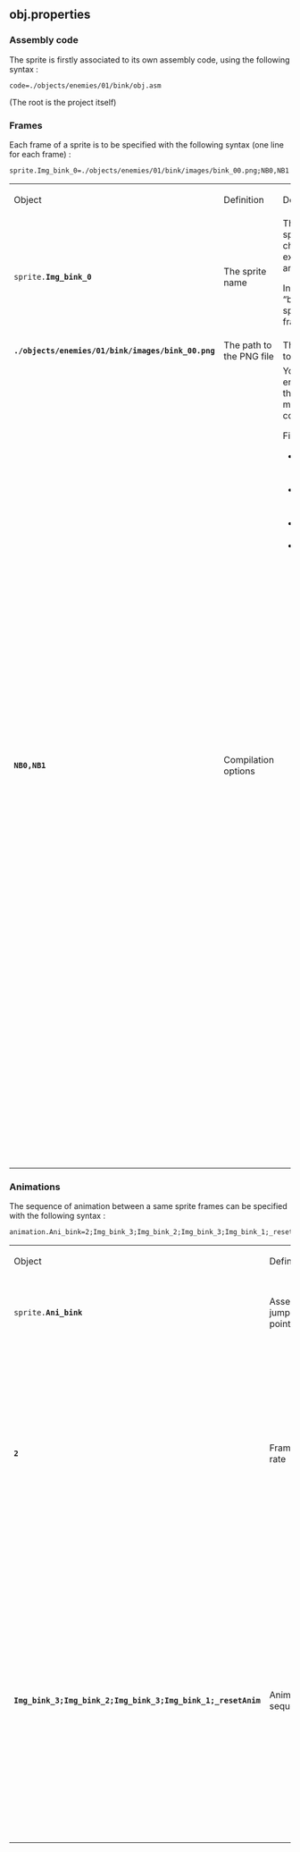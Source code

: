 <!-- Output copied to clipboard! -->

<!-----

Yay, no errors, warnings, or alerts!

Conversion time: 0.49 seconds.


Using this Markdown file:

1. Paste this output into your source file.
2. See the notes and action items below regarding this conversion run.
3. Check the rendered output (headings, lists, code blocks, tables) for proper
   formatting and use a linkchecker before you publish this page.

Conversion notes:

* Docs to Markdown version 1.0β34
* Thu Jan 19 2023 07:13:08 GMT-0800 (PST)
* Source doc: Doc - Sprites
* Tables are currently converted to HTML tables.
----->



## obj.properties


### Assembly code

The sprite is firstly associated to its own assembly code, using the following syntax :


```
code=./objects/enemies/01/bink/obj.asm
```


(The root is the project itself)


### Frames

Each frame of a sprite is to be specified with the following syntax (one line for each frame) : 


```
sprite.Img_bink_0=./objects/enemies/01/bink/images/bink_00.png;NB0,NB1
```


<table>
  <tr>
   <td>

Object
   </td>
   <td>Definition
   </td>
   <td>Description
   </td>
  </tr>
  <tr>
   <td><code>sprite.<strong>Img_bink_0</strong></code>
   </td>
   <td>The sprite name
   </td>
   <td>The object starts with sprite. followed by a chosen name (for example, the sprite name and frame number)
<p>
In the given example, “bink” represents the sprite name, and 0 its frame.
   </td>
  </tr>
  <tr>
   <td><strong><code>./objects/enemies/01/bink/images/bink_00.png</code></strong>
   </td>
   <td>The path to the PNG file
   </td>
   <td>The path is always relative to the project root folder.
   </td>
  </tr>
  <tr>
   <td><strong><code>NB0,NB1</code></strong>
   </td>
   <td>Compilation options
   </td>
   <td>You can define how the engine is going to compile the sprite. You can select multiple options, using a comma in between each.
<p>
First option : 
<ul>

<li>N specifies a “normal” sprite, oriented as you designed it

<li>X specified a horizontal flip of the sprite

<li>Y specifies a vertical flip of the sprite

<li>XY specifies both a horizontal and  vertical flip of the sprite

<p>
Second option : 
<ul>

<li>B (background) specifies that the backgroun of the sprite will need to be saved and restored

<li>D (draw) means that the background does not need to be saved (and restored)

<p>
Third option :  \

<ul>

<li>0 : Create the sprite at position 0

<li>1 : Create the sprite at position 1 (shift by 1 pixel to the right). This is to allow a single pixel movement

<p>
Example : 
<p>
I want my sprite frame to be compiled with the possibility of moving by 1 pixel (hence with 1 shift), with saving of the background and its equivalent with horizontal flipping (mirror) as my sprite can move right or left with a flipped design.
<p>
My sprite options would therefore be : 
<p>
<code>NB0,NB1,XB0,XB1</code>
</li>
</ul>
</li>
</ul>
</li>
</ul>
   </td>
  </tr>
</table>



### Animations

The sequence of animation between a same sprite frames can be specified with the following syntax : 


```
animation.Ani_bink=2;Img_bink_3;Img_bink_2;Img_bink_3;Img_bink_1;_resetAnim
```

<table>
  <tr>
   <td>

Object
   </td>
   <td>Definition
   </td>
   <td>Description
   </td>
  </tr>
  <tr>
   <td><code>sprite.<strong>Ani_bink</strong></code>
   </td>
   <td>Assembly jump point
   </td>
   <td>This defines where, in the assembly code (obj.asm) the sprite will be executed.
   </td>
  </tr>
  <tr>
   <td><strong><code>2</code></strong>
   </td>
   <td>Frame rate
   </td>
   <td>This defines when the sprite is rotated to its next frame : 
<ul>

<li>1 means every game frame

<li>2 means every other game frames

<li>3 means every 3 game frames

<li>… etc …
</li>
</ul>
   </td>
  </tr>
  <tr>
   <td><strong><code>Img_bink_3;Img_bink_2;Img_bink_3;Img_bink_1;_resetAnim</code></strong>
   </td>
   <td>Animation sequence
   </td>
   <td>This specifies the frames order the sprite will be animated.
<p>
Each frame name refers to the frames created (See “Frames” section above) and are separated by a semicolon ;
<p>
The animation is closed by <code>_resetAnim</code>
<p>
(Is there anything like _loopbackAnim or something ?)
   </td>
  </tr>
</table>

